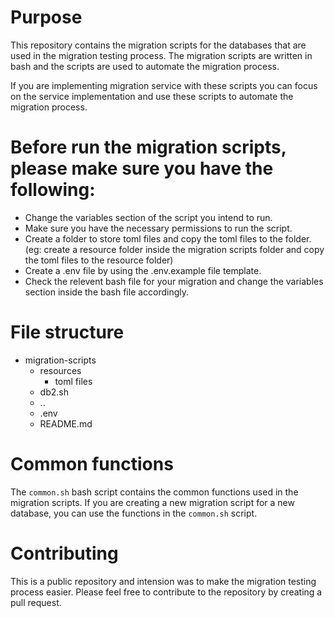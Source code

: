 # Purpose
This repository contains the migration scripts for the databases that are used in the migration testing process. The migration scripts are written in bash and the scripts are used to automate the migration process.

If you are implementing migration service with these scripts you can focus on the service implementation and use these scripts to automate the migration process.

# Before run the migration scripts, please make sure you have the following:
- Change the variables section of the script you intend to run.
- Make sure you have the necessary permissions to run the script.
- Create a folder to store toml files and copy the toml files to the folder. (eg: create a resource folder inside the migration scripts folder and copy the toml files to the resource folder)
- Create a .env file by using the .env.example file template.
- Check the relevent bash file for your migration and change the variables section inside the bash file accordingly.

# File structure
- migration-scripts
  - resources
    - toml files
  - db2.sh
  - ..
  - .env
  - README.md

# Common functions
The `common.sh` bash script contains the common functions used in the migration scripts. If you are creating a new migration script for a new database, you can use the functions in the `common.sh` script.

# Contributing
This is a public repository and intension was to make the migration testing process easier. Please feel free to contribute to the repository by creating a pull request.
